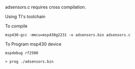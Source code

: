 adsensors.c requires cross compilation.

Using TI's toolchain

To compile

`msp430-gcc -mmcu=msp430g2231 -o adsensors.bin adsensors.c`


To Program msp430 device

`mspdebug rf2500`

`> prog ./adsensors.bin`
